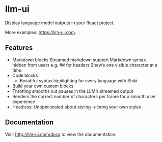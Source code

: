 # llm-ui

Display language model outputs in your React project.

More examples: https://llm-ui.com.

## Features

- Markdown blocks
  Streamed markdown support
  Markdown syntax hidden from users e.g. ## for headers
  Show’s one visible character at a time.
- Code blocks
  - Beautiful syntax highlighting for every language with Shiki
- Build your own custom blocks
- Throtting smooths out pauses in the LLM’s streamed output
- Renders the correct number of characters per frame for a smooth user experience
- Headless: Unopinionated about styling -> bring your own styles

## Documentation

Visit http://llm-ui.com/docs to view the documentation.
